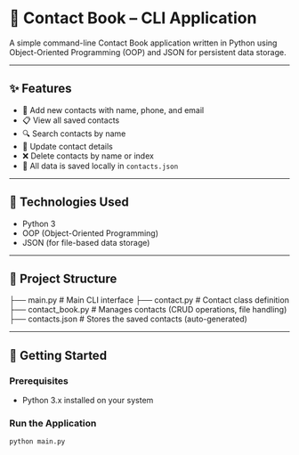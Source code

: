 # 📒 Contact Book – CLI Application

A simple command-line Contact Book application written in Python using Object-Oriented Programming (OOP) and JSON for persistent data storage.

---

## ✨ Features

- 📇 Add new contacts with name, phone, and email
- 📋 View all saved contacts
- 🔍 Search contacts by name
- 📝 Update contact details
- ❌ Delete contacts by name or index
- 💾 All data is saved locally in `contacts.json`

---

## 🧠 Technologies Used

- Python 3
- OOP (Object-Oriented Programming)
- JSON (for file-based data storage)

---

## 📂 Project Structure

├── main.py # Main CLI interface
├── contact.py # Contact class definition
├── contact_book.py # Manages contacts (CRUD operations, file handling)
├── contacts.json # Stores the saved contacts (auto-generated)

---

## 🚀 Getting Started

### Prerequisites

- Python 3.x installed on your system

### Run the Application

```bash
python main.py
